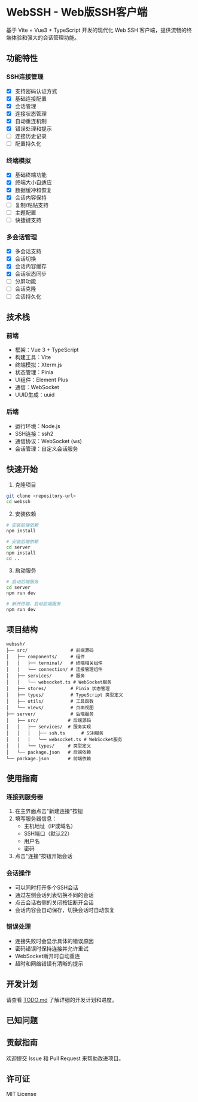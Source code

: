 # WebSSH - Web版SSH客户端

基于 Vite + Vue3 + TypeScript 开发的现代化 Web SSH 客户端，提供流畅的终端体验和强大的会话管理功能。

## 功能特性

### SSH连接管理
- [x] 支持密码认证方式
- [x] 基础连接配置
- [x] 会话管理
- [x] 连接状态管理
- [x] 自动重连机制
- [x] 错误处理和提示
- [ ] 连接历史记录
- [ ] 配置持久化

### 终端模拟
- [x] 基础终端功能
- [x] 终端大小自适应
- [x] 数据缓冲和恢复
- [x] 会话内容保持
- [ ] 复制/粘贴支持
- [ ] 主题配置
- [ ] 快捷键支持

### 多会话管理
- [x] 多会话支持
- [x] 会话切换
- [x] 会话内容缓存
- [x] 会话状态同步
- [ ] 分屏功能
- [ ] 会话克隆
- [ ] 会话持久化

## 技术栈

### 前端
- 框架：Vue 3 + TypeScript
- 构建工具：Vite
- 终端模拟：Xterm.js
- 状态管理：Pinia
- UI组件：Element Plus
- 通信：WebSocket
- UUID生成：uuid

### 后端
- 运行环境：Node.js
- SSH连接：ssh2
- 通信协议：WebSocket (ws)
- 会话管理：自定义会话服务

## 快速开始

1. 克隆项目
```bash
git clone <repository-url>
cd webssh
```

2. 安装依赖
```bash
# 安装前端依赖
npm install

# 安装后端依赖
cd server
npm install
cd ..
```

3. 启动服务
```bash
# 启动后端服务
cd server
npm run dev

# 新开终端，启动前端服务
npm run dev
```

## 项目结构

```
webssh/
├── src/                # 前端源码
│   ├── components/     # 组件
│   │   ├── terminal/   # 终端相关组件
│   │   └── connection/ # 连接管理组件
│   ├── services/       # 服务
│   │   └── websocket.ts # WebSocket服务
│   ├── stores/         # Pinia 状态管理
│   ├── types/          # TypeScript 类型定义
│   ├── utils/          # 工具函数
│   └── views/          # 页面视图
├── server/             # 后端服务
│   ├── src/           # 后端源码
│   │   ├── services/  # 服务实现
│   │   │   ├── ssh.ts      # SSH服务
│   │   │   └── websocket.ts # WebSocket服务
│   │   └── types/     # 类型定义
│   └── package.json   # 后端依赖
└── package.json       # 前端依赖
```

## 使用指南

### 连接到服务器
1. 在主界面点击"新建连接"按钮
2. 填写服务器信息：
   - 主机地址（IP或域名）
   - SSH端口（默认22）
   - 用户名
   - 密码
3. 点击"连接"按钮开始会话

### 会话操作
- 可以同时打开多个SSH会话
- 通过左侧会话列表切换不同的会话
- 点击会话右侧的关闭按钮断开会话
- 会话内容会自动保存，切换会话时自动恢复

### 错误处理
- 连接失败时会显示具体的错误原因
- 密码错误时保持连接并允许重试
- WebSocket断开时自动重连
- 超时和网络错误有清晰的提示

## 开发计划

请查看 [TODO.md](./TODO.md) 了解详细的开发计划和进度。

## 已知问题


## 贡献指南

欢迎提交 Issue 和 Pull Request 来帮助改进项目。

## 许可证

MIT License
